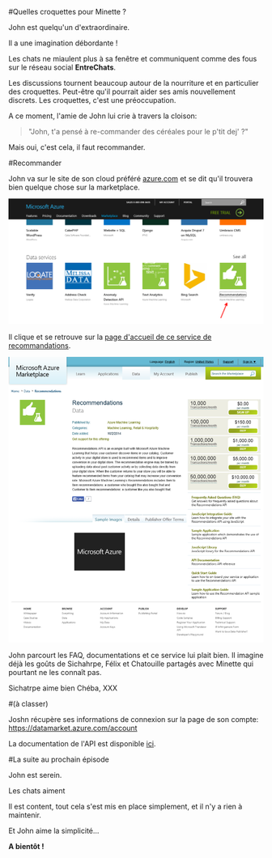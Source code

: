 #Quelles croquettes pour Minette ?

John est quelqu'un d'extraordinaire.

Il a une imagination débordante !

Les chats ne miaulent plus à sa fenêtre et communiquent comme des fous sur le réseau social **EntreChats**.

Les discussions tournent beaucoup autour de la nourriture et en particulier des croquettes. Peut-être qu'il pourrait aider ses amis nouvellement discrets. Les croquettes, c'est une préoccupation. 

A ce moment, l'amie de John lui crie à travers la cloison: 
> "John, t'a pensé à re-commander des céréales pour le p'tit dej' ?"

Mais oui, c'est cela, il faut recommander.

#Recommander

John va sur le site de son cloud préféré [azure.com](http://azure.com) et se dit qu'il trouvera bien quelque chose sur la marketplace.

![marketplace Azure](images/marketplace.png)

Il clique et se retrouve sur la [page d'accueil de ce service de recommandations](https://datamarket.azure.com/dataset/amla/recommendations). 

![page d'accueil du service de recommandations](images/amla-recommendations-home.png)

John parcourt les FAQ, documentations et ce service lui plait bien. Il imagine déjà les goûts de Sichahrpe, Félix et Chatouille partagés avec Minette qui pourtant ne les connaît pas. 

Sichatrpe aime bien Chéba,  XXX

#(à classer)

Joshn récupère ses informations de connexion sur la page de son compte: 
https://datamarket.azure.com/account

La documentation de l'API est disponible [ici](http://azure.microsoft.com/en-us/documentation/articles/machine-learning-recommendation-api-documentation/).


#La suite au prochain épisode

John est serein.

Les chats aiment

Il est content, tout cela s'est mis en place simplement, et il n'y a rien à maintenir.

Et John aime la simplicité...

**A bientôt !**

